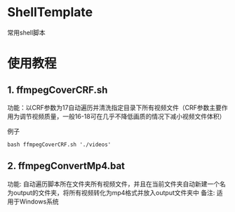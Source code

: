 # ShellTemplate
常用shell脚本

# 使用教程

## 1. ffmpegCoverCRF.sh
功能：以CRF参数为17自动遍历并清洗指定目录下所有视频文件（CRF参数主要作用为调节视频质量，一般16-18可在几乎不降低画质的情况下减小视频文件体积）

例子
``` shell
bash ffmpegCoverCRF.sh './videos'
```

## 2. ffmpegConvertMp4.bat
功能: 自动遍历脚本所在文件夹所有视频文件，并且在当前文件夹自动新建一个名为output的文件夹，将所有视频转化为mp4格式并放入output文件夹中
备注: 适用于Windows系统


